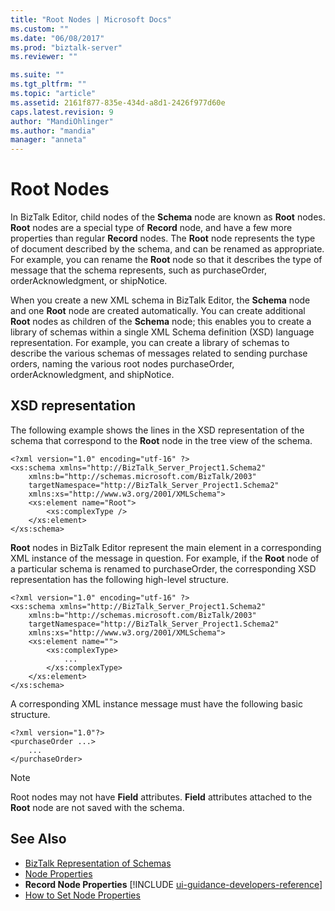 ```yaml
---
title: "Root Nodes | Microsoft Docs"
ms.custom: ""
ms.date: "06/08/2017"
ms.prod: "biztalk-server"
ms.reviewer: ""

ms.suite: ""
ms.tgt_pltfrm: ""
ms.topic: "article"
ms.assetid: 2161f877-835e-434d-a8d1-2426f977d60e
caps.latest.revision: 9
author: "MandiOhlinger"
ms.author: "mandia"
manager: "anneta"
---
```

# Root Nodes
In BizTalk Editor, child nodes of the **Schema** node are known as **Root** nodes. **Root** nodes are a special type of **Record** node, and have a few more properties than regular **Record** nodes. The **Root** node represents the type of document described by the schema, and can be renamed as appropriate. For example, you can rename the **Root** node so that it describes the type of message that the schema represents, such as purchaseOrder, orderAcknowledgment, or shipNotice.  

 When you create a new XML schema in BizTalk Editor, the **Schema** node and one **Root** node are created automatically. You can create additional **Root** nodes as children of the **Schema** node; this enables you to create a library of schemas within a single XML Schema definition (XSD) language representation. For example, you can create a library of schemas to describe the various schemas of messages related to sending purchase orders, naming the various root nodes purchaseOrder, orderAcknowledgment, and shipNotice.  

## XSD representation  
 The following example shows the lines in the XSD representation of the schema that correspond to the **Root** node in the tree view of the schema.  

```  
<?xml version="1.0" encoding="utf-16" ?>  
<xs:schema xmlns="http://BizTalk_Server_Project1.Schema2"  
    xmlns:b="http://schemas.microsoft.com/BizTalk/2003"  
    targetNamespace="http://BizTalk_Server_Project1.Schema2"  
    xmlns:xs="http://www.w3.org/2001/XMLSchema">  
    <xs:element name="Root">  
        <xs:complexType />   
    </xs:element>  
</xs:schema>  
```  

 **Root** nodes in BizTalk Editor represent the main element in a corresponding XML instance of the message in question. For example, if the **Root** node of a particular schema is renamed to purchaseOrder, the corresponding XSD representation has the following high-level structure.  

```  
<?xml version="1.0" encoding="utf-16" ?>  
<xs:schema xmlns="http://BizTalk_Server_Project1.Schema2"  
    xmlns:b="http://schemas.microsoft.com/BizTalk/2003"  
    targetNamespace="http://BizTalk_Server_Project1.Schema2"  
    xmlns:xs="http://www.w3.org/2001/XMLSchema">  
    <xs:element name="">  
        <xs:complexType>   
            ...  
        </xs:complexType>   
    </xs:element>  
</xs:schema>  
```  

 A corresponding XML instance message must have the following basic structure.  

```  
<?xml version="1.0"?>  
<purchaseOrder ...>  
    ...  
</purchaseOrder>  
```  

> [!NOTE]
>  Root nodes may not have **Field** attributes. **Field** attributes attached to the **Root** node are not saved with the schema.  

## See Also  
- [BizTalk Representation of Schemas](../core/biztalk-representation-of-schemas.md)   
- [Node Properties](../core/node-properties.md)   
- <strong>Record Node Properties</strong>  [!INCLUDE [ui-guidance-developers-reference](../includes/ui-guidance-developers-reference.md)]
- [How to Set Node Properties](../core/how-to-set-node-properties.md)

